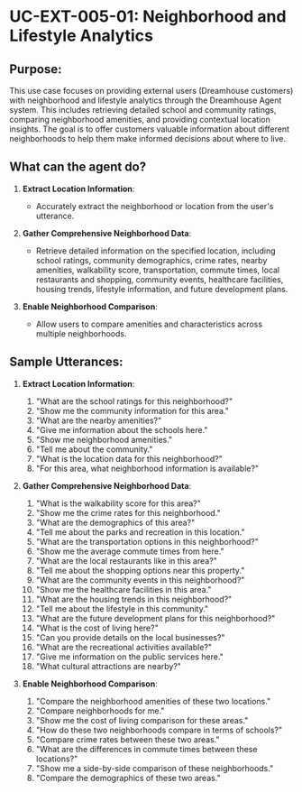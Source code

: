 # UC-EXT-005-01: Neighborhood and Lifestyle Analytics

## Purpose:

This use case focuses on providing external users (Dreamhouse customers) with neighborhood and lifestyle analytics through the Dreamhouse Agent system. This includes retrieving detailed school and community ratings, comparing neighborhood amenities, and providing contextual location insights. The goal is to offer customers valuable information about different neighborhoods to help them make informed decisions about where to live.

## What can the agent do?

1.  **Extract Location Information**:

    - Accurately extract the neighborhood or location from the user's utterance.

2.  **Gather Comprehensive Neighborhood Data**:

    - Retrieve detailed information on the specified location, including school ratings, community demographics, crime rates, nearby amenities, walkability score, transportation, commute times, local restaurants and shopping, community events, healthcare facilities, housing trends, lifestyle information, and future development plans.

3.  **Enable Neighborhood Comparison**:

    - Allow users to compare amenities and characteristics across multiple neighborhoods.

## Sample Utterances:

1.  **Extract Location Information**:

    1. "What are the school ratings for this neighborhood?"
    2. "Show me the community information for this area."
    3. "What are the nearby amenities?"
    4. "Give me information about the schools here."
    5. "Show me neighborhood amenities."
    6. "Tell me about the community."
    7. "What is the location data for this neighborhood?"
    8. "For this area, what neighborhood information is available?"

2.  **Gather Comprehensive Neighborhood Data**:

    1. "What is the walkability score for this area?"
    2. "Show me the crime rates for this neighborhood."
    3. "What are the demographics of this area?"
    4. "Tell me about the parks and recreation in this location."
    5. "What are the transportation options in this neighborhood?"
    6. "Show me the average commute times from here."
    7. "What are the local restaurants like in this area?"
    8. "Tell me about the shopping options near this property."
    9. "What are the community events in this neighborhood?"
    10. "Show me the healthcare facilities in this area."
    11. "What are the housing trends in this neighborhood?"
    12. "Tell me about the lifestyle in this community."
    13. "What are the future development plans for this neighborhood?"
    14. "What is the cost of living here?"
    15. "Can you provide details on the local businesses?"
    16. "What are the recreational activities available?"
    17. "Give me information on the public services here."
    18. "What cultural attractions are nearby?"

3.  **Enable Neighborhood Comparison**:

    1. "Compare the neighborhood amenities of these two locations."
    2. "Compare neighborhoods for me."
    3. "Show me the cost of living comparison for these areas."
    4. "How do these two neighborhoods compare in terms of schools?"
    5. "Compare crime rates between these two areas."
    6. "What are the differences in commute times between these locations?"
    7. "Show me a side-by-side comparison of these neighborhoods."
    8. "Compare the demographics of these two areas."
